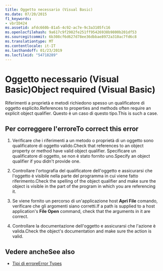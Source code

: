 ```yaml
---
title: Oggetto necessario (Visual Basic)
ms.date: 07/20/2015
f1_keywords:
- vbrID424
ms.assetid: afdc660b-81a5-4c92-ac7e-9c3a3105fc16
ms.openlocfilehash: 9a617c9f2982fe251ff95426938b9800b201df53
ms.sourcegitcommit: 6b308cf6d627d78ee36dbbae8972a310ac7fd6c8
ms.translationtype: MT
ms.contentlocale: it-IT
ms.lasthandoff: 01/23/2019
ms.locfileid: "54718289"
---
```

# <a name="object-required-visual-basic"></a><span data-ttu-id="6f603-102">Oggetto necessario (Visual Basic)</span><span class="sxs-lookup"><span data-stu-id="6f603-102">Object required (Visual Basic)</span></span>
<span data-ttu-id="6f603-103">Riferimenti a proprietà e metodi richiedono spesso un qualificatore di oggetto esplicito.</span><span class="sxs-lookup"><span data-stu-id="6f603-103">References to properties and methods often require an explicit object qualifier.</span></span> <span data-ttu-id="6f603-104">Questo è un caso di questo tipo.</span><span class="sxs-lookup"><span data-stu-id="6f603-104">This is such a case.</span></span>  
  
## <a name="to-correct-this-error"></a><span data-ttu-id="6f603-105">Per correggere l'errore</span><span class="sxs-lookup"><span data-stu-id="6f603-105">To correct this error</span></span>  
  
1.  <span data-ttu-id="6f603-106">Verificare che i riferimenti a un metodo o proprietà di un oggetto sono qualificatore di oggetto valido.</span><span class="sxs-lookup"><span data-stu-id="6f603-106">Check that references to an object property or method have valid object qualifier.</span></span> <span data-ttu-id="6f603-107">Specificare un qualificatore di oggetto, se non è stato fornito uno.</span><span class="sxs-lookup"><span data-stu-id="6f603-107">Specify an object qualifier if you didn't provide one.</span></span>  
  
2.  <span data-ttu-id="6f603-108">Controllare l'ortografia del qualificatore dell'oggetto e assicurarsi che l'oggetto è visibile nella parte del programma in cui viene fatto riferimento.</span><span class="sxs-lookup"><span data-stu-id="6f603-108">Check the spelling of the object qualifier and make sure the object is visible in the part of the program in which you are referencing it.</span></span>  
  
3.  <span data-ttu-id="6f603-109">Se viene fornito un percorso di un'applicazione host **Apri File** comando, verificare che gli argomenti siano corretti.</span><span class="sxs-lookup"><span data-stu-id="6f603-109">If a path is supplied to a host application's **File Open** command, check that the arguments in it are correct.</span></span>  
  
4.  <span data-ttu-id="6f603-110">Controllare la documentazione dell'oggetto e assicurarsi che l'azione è valida.</span><span class="sxs-lookup"><span data-stu-id="6f603-110">Check the object's documentation and make sure the action is valid.</span></span>  
  
## <a name="see-also"></a><span data-ttu-id="6f603-111">Vedere anche</span><span class="sxs-lookup"><span data-stu-id="6f603-111">See also</span></span>
- [<span data-ttu-id="6f603-112">Tipi di errore</span><span class="sxs-lookup"><span data-stu-id="6f603-112">Error Types</span></span>](../../../visual-basic/programming-guide/language-features/error-types.md)
